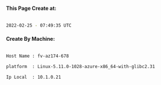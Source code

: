 
   
#### This Page Create at:

```bash

2022-02-25 - 07:49:35 UTC

```

#### Create By Machine:

```bash

Host Name : fv-az174-678

platform  : Linux-5.11.0-1028-azure-x86_64-with-glibc2.31

Ip Local  : 10.1.0.21

```

